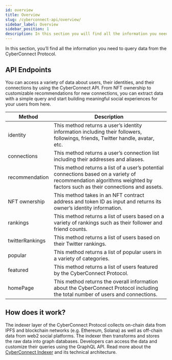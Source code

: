 ```yaml
---
id: overview
title: Overview
slug: /cyberconnect-api/overview/
sidebar_label: Overview
sidebar_position: 1
description: In this section you will find all the information you need about quering data from the CyberConnect Protocol.
---
```


In this section, you’ll find all the information you need to query data from the CyberConnect Protocol. 

## API Endpoints

You can access a variety of data about users, their identities, and their connections by using the CyberConnect API. From NFT ownership to customizable recommendations for new connections, you can extract data with a simple query and start building meaningful social experiences for your users from here.

| Method | Description |
| --- | --- |
| identity | This method returns a user’s identity information including their followers, followings, friends, Twitter handle, avatar, etc. |
| connections | This method returns a user’s connection list including their addresses and aliases.  |
| recommendation | This method returns a list of a user’s potential connections based on a variety of recommendation algorithms weighted by factors such as their connections and assets. |
| NFT ownership | This method takes in an NFT contract address and token ID as input and returns its owner’s identity information. |
| rankings | This method returns a list of users based on a variety of rankings such as their follower and friend counts. |
| twitterRankings | This method returns a list of users based on their Twitter rankings. |
| popular | This method returns a list of popular users in a variety of categories. |
| featured | This method returns a list of users featured by the CyberConnect Protocol. |
| homePage | This method returns the overall information about the CyberConnect Protocol including the total number of users and connections. |

## How does it work?

The indexer layer of the CyberConnect Protocol collects on-chain data from IPFS and blockchain networks (e.g. Ethereum, Solana) as well as off-chain data from web2 social platforms. The indexer then transforms and stores the raw data into graph databases. Developers can access the data and customize their queries using the GraphQL API. Read more about the [CyberConnect Indexer](/protocol/cyberconnect-indexer/) and its technical architecture.
